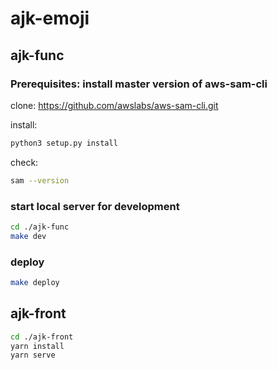 # ajk-emoji

## ajk-func

### Prerequisites: install master version of aws-sam-cli

clone: https://github.com/awslabs/aws-sam-cli.git

install:

```bash
python3 setup.py install
```

check:

```bash
sam --version
```

### start local server for development

```bash
cd ./ajk-func
make dev
```

### deploy

```bash
make deploy
```

## ajk-front

```bash
cd ./ajk-front
yarn install
yarn serve
```
